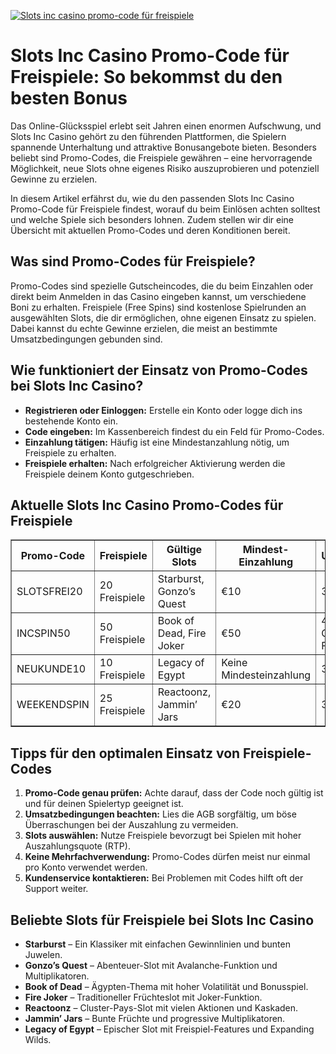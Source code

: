 [![Slots inc casino promo-code für freispiele](https://123-caf.pages.dev/gitsignup.png)](https://vrmoo.ru/Bt82HjjY)

<h1>Slots Inc Casino Promo-Code für Freispiele: So bekommst du den besten Bonus</h1>  <p>Das Online-Glücksspiel erlebt seit Jahren einen enormen Aufschwung, und Slots Inc Casino gehört zu den führenden Plattformen, die Spielern spannende Unterhaltung und attraktive Bonusangebote bieten. Besonders beliebt sind Promo-Codes, die Freispiele gewähren – eine hervorragende Möglichkeit, neue Slots ohne eigenes Risiko auszuprobieren und potenziell Gewinne zu erzielen.</p>  <p>In diesem Artikel erfährst du, wie du den passenden Slots Inc Casino Promo-Code für Freispiele findest, worauf du beim Einlösen achten solltest und welche Spiele sich besonders lohnen. Zudem stellen wir dir eine Übersicht mit aktuellen Promo-Codes und deren Konditionen bereit.</p>  <h2>Was sind Promo-Codes für Freispiele?</h2>  <p>Promo-Codes sind spezielle Gutscheincodes, die du beim Einzahlen oder direkt beim Anmelden in das Casino eingeben kannst, um verschiedene Boni zu erhalten. Freispiele (Free Spins) sind kostenlose Spielrunden an ausgewählten Slots, die dir ermöglichen, ohne eigenen Einsatz zu spielen. Dabei kannst du echte Gewinne erzielen, die meist an bestimmte Umsatzbedingungen gebunden sind.</p>  <h2>Wie funktioniert der Einsatz von Promo-Codes bei Slots Inc Casino?</h2>  <ul>   <li><strong>Registrieren oder Einloggen:</strong> Erstelle ein Konto oder logge dich ins bestehende Konto ein.</li>   <li><strong>Code eingeben:</strong> Im Kassenbereich findest du ein Feld für Promo-Codes.</li>   <li><strong>Einzahlung tätigen:</strong> Häufig ist eine Mindestanzahlung nötig, um Freispiele zu erhalten.</li>   <li><strong>Freispiele erhalten:</strong> Nach erfolgreicher Aktivierung werden die Freispiele deinem Konto gutgeschrieben.</li> </ul>  <h2>Aktuelle Slots Inc Casino Promo-Codes für Freispiele</h2>  <table border="1" cellpadding="8" cellspacing="0">   <thead>     <tr>       <th>Promo-Code</th>       <th>Freispiele</th>       <th>Gültige Slots</th>       <th>Mindest-Einzahlung</th>       <th>Umsatzbedingungen</th>     </tr>   </thead>   <tbody>     <tr>       <td>SLOTSFREI20</td>       <td>20 Freispiele</td>       <td>Starburst, Gonzo’s Quest</td>       <td>€10</td>       <td>35x Bonusbetrag</td>     </tr>     <tr>       <td>INCSPIN50</td>       <td>50 Freispiele</td>       <td>Book of Dead, Fire Joker</td>       <td>€50</td>       <td>40x Umsatz auf Gewinne aus Freispielen</td>     </tr>     <tr>       <td>NEUKUNDE10</td>       <td>10 Freispiele</td>       <td>Legacy of Egypt</td>       <td>Keine Mindesteinzahlung</td>       <td>30x Bonusbetrag</td>     </tr>     <tr>       <td>WEEKENDSPIN</td>       <td>25 Freispiele</td>       <td>Reactoonz, Jammin’ Jars</td>       <td>€20</td>       <td>35x Umsatz</td>     </tr>   </tbody> </table>  <h2>Tipps für den optimalen Einsatz von Freispiele-Codes</h2>  <ol>   <li><strong>Promo-Code genau prüfen:</strong> Achte darauf, dass der Code noch gültig ist und für deinen Spielertyp geeignet ist.</li>   <li><strong>Umsatzbedingungen beachten:</strong> Lies die AGB sorgfältig, um böse Überraschungen bei der Auszahlung zu vermeiden.</li>   <li><strong>Slots auswählen:</strong> Nutze Freispiele bevorzugt bei Spielen mit hoher Auszahlungsquote (RTP).</li>   <li><strong>Keine Mehrfachverwendung:</strong> Promo-Codes dürfen meist nur einmal pro Konto verwendet werden.</li>   <li><strong>Kundenservice kontaktieren:</strong> Bei Problemen mit Codes hilft oft der Support weiter.</li> </ol>  <h2>Beliebte Slots für Freispiele bei Slots Inc Casino</h2>  <ul>   <li><strong>Starburst</strong> – Ein Klassiker mit einfachen Gewinnlinien und bunten Juwelen.</li>   <li><strong>Gonzo’s Quest</strong> – Abenteuer-Slot mit Avalanche-Funktion und Multiplikatoren.</li>   <li><strong>Book of Dead</strong> – Ägypten-Thema mit hoher Volatilität und Bonusspiel.</li>   <li><strong>Fire Joker</strong> – Traditioneller Früchteslot mit Joker-Funktion.</li>   <li><strong>Reactoonz</strong> – Cluster-Pays-Slot mit vielen Aktionen und Kaskaden.</li>   <li><strong>Jammin’ Jars</strong> – Bunte Früchte und progressive Multiplikatoren.</li>   <li><strong>Legacy of Egypt</strong> – Epischer Slot mit Freispiel-Features und Expanding Wilds.</li> </ul>